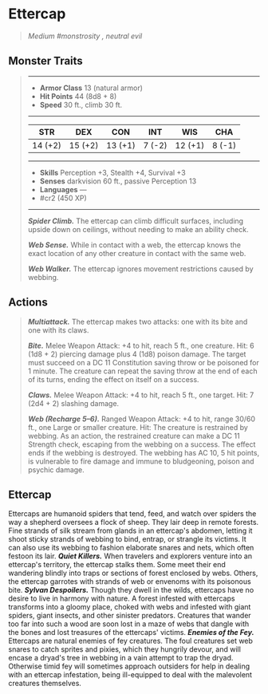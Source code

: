 # Ettercap
>*Medium #monstrosity , neutral evil*
## Monster Traits
>___
>- **Armor Class** 13 (natural armor)
>- **Hit Points** 44 (8d8 + 8)
>- **Speed** 30 ft., climb 30 ft.
>___
>|STR|DEX|CON|INT|WIS|CHA|
>|:---:|:---:|:---:|:---:|:---:|:---:|
>|14 (+2)|15 (+2)|13 (+1)|7 (-2)|12 (+1)|8 (-1)|
>___
>- **Skills** Perception +3, Stealth +4, Survival +3
>- **Senses** darkvision 60 ft., passive Perception 13
>- **Languages** —
>- #cr2 (450 XP)
>___
>***Spider Climb.*** The ettercap can climb difficult surfaces, including upside down on ceilings, without needing to make an ability check.  
>
>***Web Sense.*** While in contact with a web, the ettercap knows the exact location of any other creature in contact with the same web.  
>
>***Web Walker.*** The ettercap ignores movement restrictions caused by webbing.  
>
## Actions
>***Multiattack.*** The ettercap makes two attacks: one with its bite and one with its claws.  
>
>***Bite.*** Melee Weapon Attack: +4 to hit, reach 5 ft., one creature. Hit: 6 (1d8 + 2) piercing damage plus 4 (1d8) poison damage. The target must succeed on a DC 11 Constitution saving throw or be poisoned for 1 minute. The creature can repeat the saving throw at the end of each of its turns, ending the effect on itself on a success.  
>
>***Claws.*** Melee Weapon Attack: +4 to hit, reach 5 ft., one target. Hit: 7 (2d4 + 2) slashing damage.  
>
>***Web (Recharge 5–6).*** Ranged Weapon Attack: +4 to hit, range 30/60 ft., one Large or smaller creature. Hit: The creature is restrained by webbing. As an action, the restrained creature can make a DC 11 Strength check, escaping from the webbing on a success. The effect ends if the webbing is destroyed. The webbing has AC 10, 5 hit points, is vulnerable to fire damage and immune to bludgeoning, poison and psychic damage.
## Ettercap
Ettercaps are humanoid spiders that tend, feed, and watch over spiders the way a shepherd oversees a flock of sheep. They lair deep in remote forests.
Fine strands of silk stream from glands in an ettercap's abdomen, letting it shoot sticky strands of webbing to bind, entrap, or strangle its victims. It can also use its webbing to fashion elaborate snares and nets, which often festoon its lair.
***Quiet Killers.*** When travelers and explorers venture into an ettercap's territory, the ettercap stalks them. Some meet their end wandering blindly into traps or sections of forest enclosed by webs. Others, the ettercap garrotes with strands of web or envenoms with its poisonous bite.
***Sylvan Despoilers.*** Though they dwell in the wilds, ettercaps have no desire to live in harmony with nature. A forest infested with ettercaps transforms into a gloomy place, choked with webs and infested with giant spiders, giant insects, and other sinister predators. Creatures that wander too far into such a wood are soon lost in a maze of webs that dangle with the bones and lost treasures of the ettercaps' victims.
***Enemies of the Fey.*** Ettercaps are natural enemies of fey  creatures. The foul creatures set web snares to catch sprites and pixies, which they hungrily devour, and will encase a dryad's tree in webbing in a vain attempt to trap the dryad. Otherwise timid fey  will sometimes approach outsiders for help in dealing with an ettercap infestation, being ill-equipped to deal with the malevolent creatures themselves.